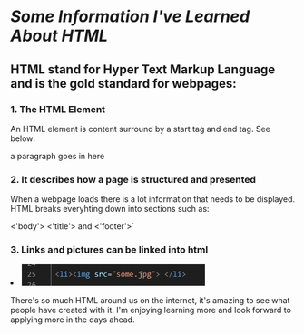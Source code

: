 # ***Some Information I've Learned About HTML***


## HTML stand for Hyper Text Markup Language and is the gold standard for webpages:

### 1. The HTML Element

An HTML element is content surround by a start tag and end tag. See below:

<p>a paragraph goes in here</p>

### 2. It describes how a page is structured and presented

When a webpage loads there is a lot information that needs to be displayed.
HTML breaks everyhting down into sections such as:

<'body'>
<'title'>
and
<'footer'>`

 
 ### 3. Links and pictures can be linked into html

 <li><img src="2021123.jpg"> </li>

 There's so much HTML around us on the internet, it's amazing to see what people have
 created with it. I'm enjoying learning more and look forward to applying more in the days 
 ahead. 